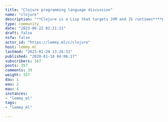 ```yaml
---
title: "Clojure programming language discussion" 
name: "clojure"
description: "**Clojure is a Lisp that targets JVM and JS runtimes****Finding information about Clojure*** [History of Clojure](https://download.clojure.org/papers/clojure-hopl-iv-final.pdf)* [Clojure Homepage](https://clojure.org)* [A Clojure Newbie Guide](http://www.clojurenewbieguide.com/)* [Clojure Documentation](http://clojure-doc.org/)* [Clojure Cheat Sheet](https://clojure.org/cheatsheet)* [ClojureScript Cheat Sheet](https://himera.herokuapp.com/index.html)* [Clojure by Example](http://kimh.github.io/clojure-by-example/)* [Clojure beginner resources](https://gist.github.com/yogthos/be323be0361c589570a6da4ccc85f58f)**API Reference*** [ClojureDocs API reference](http://clojuredocs.org/)* [cljdoc](https://cljdoc.org/)**Clojure Guides*** [Clojure Distilled Beginner Guide](http://yogthos.github.io/ClojureDistilled.html)* [Clojure Style Guide](https://github.com/bbatsov/clojure-style-guide)* [Clojure for the Brave and True](http://www.braveclojure.com/)* [Clojure from the ground up](https://aphyr.com/tags/Clojure-from-the-ground-up)* [ClojureScript in 15 minutes](https://github.com/shaunlebron/ClojureScript-Syntax-in-15-minutes)* [ClojureScript Workshop](http://www.niwi.be/cljs-workshop/)**Practice Problems*** [Wonderland Katas](https://github.com/gigasquid/wonderland-clojure-katas)* [Clojure Koans](http://clojurekoans.com/)**Interactive Problems*** [Rich4Clojure](https://github.com/PEZ/rich4clojure)* [ClojureScript Koans](http://clojurescriptkoans.com/)* [codewars](http://www.codewars.com/?language=clojure)* [Clojurecademy](https://clojurecademy.com/)**Clojure Videos*** [Clojure TV](http://www.youtube.com/clojuretv)* [Clojure Content on InfoQ](http://www.infoq.com/clojure/)* [Full Disclojure](https://vimeo.com/channels/fulldisclojure)* [The Clojure Language](https://www.youtube.com/playlist?list=PLAC43CFB134E85266)**The Clojure Community*** [Ask Clojure](https://ask.clojure.org/)* [Clojure user groups](https://clojure.org/community/user_groups)* [ClojureScript user groups](https://groups.google.com/forum/#!forum/clojurescript)* [Clojure Slack Channel](http://clojurians.net/)* [Clojurians-Zulipchat](http://clojurians.zulipchat.com/)* [Clojure Discord](https://discord.gg/discljord)* [Clojureverse: a forum for and by the Clojure community](http://clojureverse.org/)* [matrix/riot-im Clojure room](https://riot.im/app/#/room/#clojure:matrix.org)**Clojure Books*** [The Joy of Clojure](http://www.amazon.com/Joy-Clojure-Michael-Fogus/dp/1617291412)* [Clojure Programming](https://www.amazon.com/dp/1680502468/ref=cm_sw_r_tw_dp_U_x_nv0YCbRY1MNKB)* [Clojure In Action](http://www.amazon.com/Clojure-Action-Amit-Rathore/dp/1935182595/)* [Programming Clojure](http://www.amazon.com/Programming-Clojure-Stuart-Halloway/dp/1934356867)* [Web Development with Clojure](https://pragprog.com/book/dswdcloj2/web-development-with-clojure-second-edition)* [Clojure Cookbook](http://clojure-cookbook.com/)* [Professional Clojure](http://www.wrox.com/WileyCDA/WroxTitle/Professional-Clojure.productCd-1119267277.html)* [Living Clojure](http://shop.oreilly.com/product/0636920034292.do)* [Getting Clojure](https://pragprog.com/book/roclojure/getting-clojure)**Tools & Libraries*** [Leiningen](http://leiningen.org/) - Package management* [nREPL](https://nrepl.org) - Networked REPL* [Gorilla REPL](http://gorilla-repl.org/) - A rich REPL for Clojure in the notebook style* [Clojars](https://clojars.org/) - Clojure library repository* [The Clojure Toolbox](http://www.clojure-toolbox.com/) - a list of popular Clojure libraries* [(clj-templates)](https://clj-templates.com/) - templates for Leiningen and Boot**Clojure Editors*** [Emacs CIDER](https://docs.cider.mx)* [clojure-mode.el](https://github.com/clojure-emacs/clojure-mode) - Emacs mode* [Emacs Prelude](https://prelude.emacsredux.com) - a gentler Emacs mode* [Cursive](https://cursive-ide.com) - Clojure support for IntelliJ* [Calva](https://marketplace.visualstudio.com/items?itemName=betterthantomorrow.calva) - Calva – Visual Studio Code* [Vim Iced](https://github.com/liquidz/vim-iced) - Vim* [vim-fireplace](https://github.com/tpope/vim-fireplace) - another Vim editor* [Conjure](https://github.com/Olical/conjure) - even more Vim**Web Platforms*** [Clams](https://github.com/standardtreasury/clams)* [Fulcro](https://fulcro.fulcrologic.com/) * [Hoplon](http://hoplon.io/)* [Luminus](http://www.luminusweb.net/)* [Kit](https://kit-clj.github.io/)* [Pedestal](http://pedestal.io/)"
type: community
date: "2023-06-22 02:21:21"
draft: false
nsfw: false
actor_id: "https://lemmy.ml/c/clojure"
host: lemmy.ml
lastmod: "2023-01-29 13:26:33"
published: "2020-01-18 04:06:17"
subscribers: 167
posts: 357
comments: 39
weight: 357
dau: 1
wau: 2
mau: 4
instances:
- "lemmy_ml"
tags: 
- "lemmy_ml"

---
```

